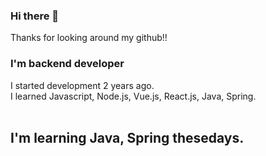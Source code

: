 ### Hi there 👋
Thanks for looking around my github!!<br>

### I'm  backend developer 

I started development 2 years ago.<br>
I learned Javascript, Node.js, Vue.js, React.js, Java, Spring.<br><br>

## I'm learning Java, Spring thesedays.


<!--
**junY97/junY97** is a ✨ _special_ ✨ repository because its `README.md` (this file) appears on your GitHub profile.

Here are some ideas to get you started:

- 🔭 I’m currently working on ...
- 🌱 I’m currently learning ...
- 👯 I’m looking to collaborate on ...
- 🤔 I’m looking for help with ...
- 💬 Ask me about ...
- 📫 How to reach me: ...
- 😄 Pronouns: ...
- ⚡ Fun fact: ...
-->
